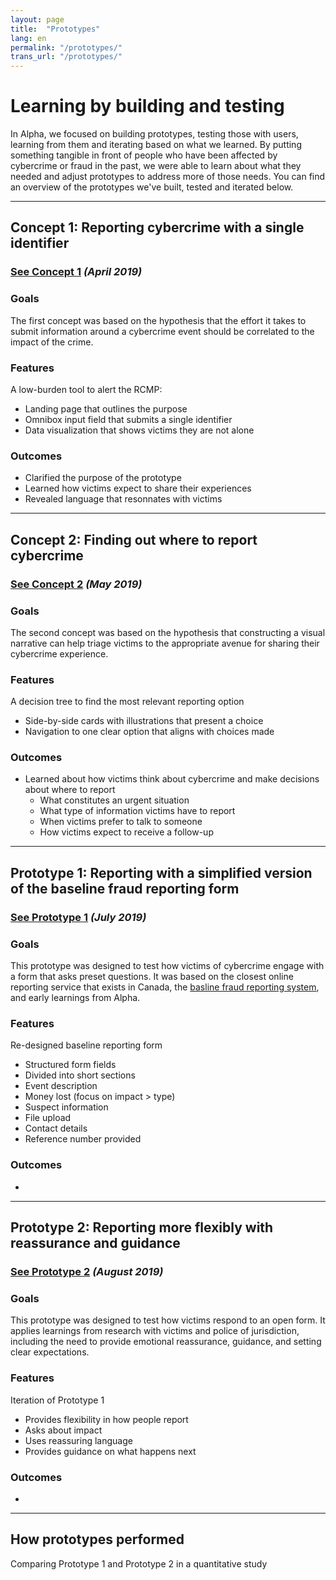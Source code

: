 ```yaml
---
layout: page
title:  "Prototypes"
lang: en
permalink: "/prototypes/"
trans_url: "/prototypes/"
---
```


# Learning by building and testing

In Alpha, we focused on building prototypes, testing those with users, learning from them and iterating based on what we learned. By putting something tangible in front of people who have been affected by cybercrime or fraud in the past, we were able to learn about what they needed and adjust prototypes to address more of those needs. You can find an overview of the prototypes we've built, tested and iterated below.

---

## Concept 1: Reporting cybercrime with a single identifier

### [See Concept 1](https://rac-concept-1.herokuapp.com/) *(April 2019)*

### Goals
The first concept was based on the hypothesis that the effort it takes to submit information around a cybercrime event should be correlated to the impact of the crime. 

### Features
A low-burden tool to alert the RCMP:
 * Landing page that outlines the purpose
 * Omnibox input field that submits a single identifier
 * Data visualization that shows victims they are not alone

### Outcomes
 * Clarified the purpose of the prototype
 * Learned how victims expect to share their experiences
 * Revealed language that resonnates with victims
 
 ---

## Concept 2: Finding out where to report cybercrime

### [See Concept 2](https://rac-concept-2.herokuapp.com/) *(May 2019)*

### Goals
The second concept was based on the hypothesis that constructing a visual narrative can help triage victims to the appropriate avenue for sharing their cybercrime experience. 

### Features
A decision tree to find the most relevant reporting option
 * Side-by-side cards with illustrations that present a choice 
 * Navigation to one clear option that aligns with choices made  
 
### Outcomes
 * Learned about how victims think about cybercrime and make decisions about where to report
   * What constitutes an urgent situation
   * What type of information victims have to report
   * When victims prefer to talk to someone 
   * How victims expect to receive a follow-up

---

## Prototype 1: Reporting with a simplified version of the baseline fraud reporting form

### [See Prototype 1](https://www.report-a-cybercrime.alpha.rcmp-grc.gc.ca/p1) *(July 2019)*

### Goals
This prototype was designed to test how victims of cybercrime engage with a form that asks preset questions. It was based on the closest online reporting service that exists in Canada, the [basline fraud reporting system](https://report-a-cybercrime.alpha.rcmp-grc.gc.ca/CAFCFRS/), and early learnings from Alpha. 

### Features
Re-designed baseline reporting form
 * Structured form fields
 * Divided into short sections
  * Event description
  * Money lost (focus on impact > type)
  * Suspect information
  * File upload
  * Contact details
 * Reference number provided
 
### Outcomes
 * 

---

## Prototype 2: Reporting more flexibly with reassurance and guidance

### [See Prototype 2](https://www.report-a-cybercrime.alpha.rcmp-grc.gc.ca/p2) *(August 2019)*

### Goals
This prototype was designed to test how victims respond to an open form. It applies learnings from research with victims and police of jurisdiction, including the need to provide emotional reassurance, guidance, and setting clear expectations.

### Features
Iteration of Prototype 1
 * Provides flexibility in how people report
 * Asks about impact
 * Uses reassuring language
 * Provides guidance on what happens next

### Outcomes
 *

---

## How prototypes performed

Comparing Prototype 1 and Prototype 2 in a quantitative study
